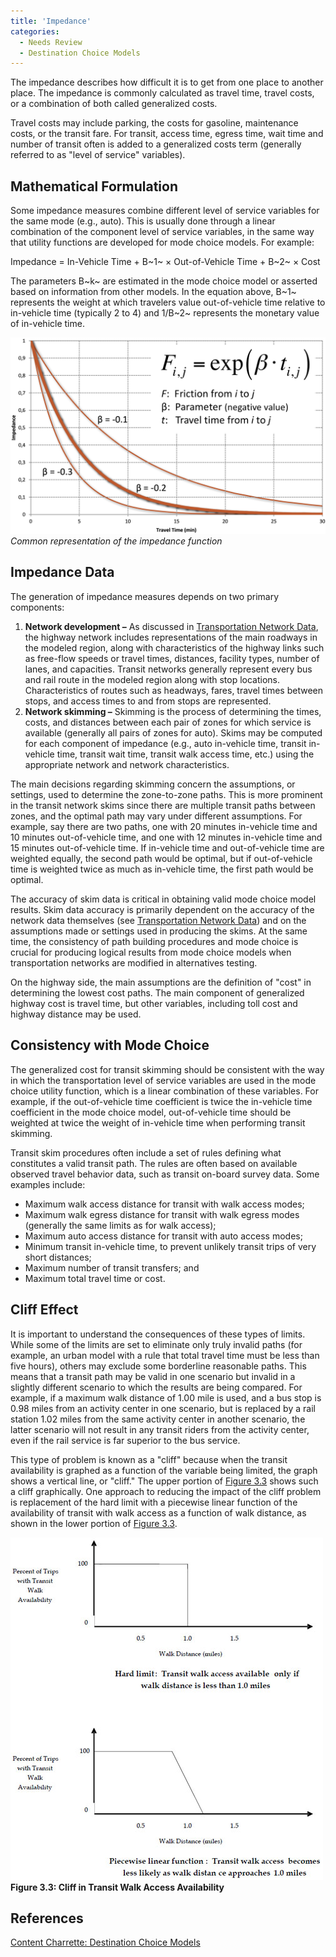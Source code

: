 ```yaml
---
title: 'Impedance'
categories:
  - Needs Review
  - Destination Choice Models
---
```


The impedance describes how difficult it is to get from one place to another place. The impedance is commonly calculated as travel time, travel costs, or a combination of both called generalized costs.

Travel costs may include parking, the costs for gasoline, maintenance costs, or the transit fare. For transit, access time, egress time, wait time and number of transit often is added to a generalized costs term (generally referred to as "level of service" variables).

## Mathematical Formulation

Some impedance measures combine different level of service variables for the same mode (e.g., auto). This is usually done through a linear combination of the component level of service variables, in the same way that utility functions are developed for mode choice models. For example:

Impedance = In-Vehicle Time + B~1~ &times; Out-of-Vehicle Time + B~2~ &times; Cost

The parameters B~k~ are estimated in the mode choice model or asserted based on information from other models. In the equation above, B~1~ represents the weight at which travelers value out-of-vehicle time relative to in-vehicle time (typically 2 to 4) and 1/B~2~ represents the monetary value of in-vehicle time.

![](ImpedanceFunction.png 'fig: ImpedanceFunction.png')\
_Common representation of the impedance function_

## Impedance Data

The generation of impedance measures depends on two primary components:

1.  **Network development –** As discussed in [Transportation Network Data](#Transportation_Network_Data), the highway network includes representations of the main roadways in the modeled region, along with characteristics of the highway links such as free-flow speeds or travel times, distances, facility types, number of lanes, and capacities. Transit networks generally represent every bus and rail route in the modeled region along with stop locations. Characteristics of routes such as headways, fares, travel times between stops, and access times to and from stops are represented.
2.  **Network skimming –** Skimming is the process of determining the times, costs, and distances between each pair of zones for which service is available (generally all pairs of zones for auto). Skims may be computed for each component of impedance (e.g., auto in-vehicle time, transit in-vehicle time, transit wait time, transit walk access time, etc.) using the appropriate network and network characteristics.

The main decisions regarding skimming concern the assumptions, or settings, used to determine the zone-to-zone paths. This is more prominent in the transit network skims since there are multiple transit paths between zones, and the optimal path may vary under different assumptions. For example, say there are two paths, one with 20 minutes in-vehicle time and 10 minutes out-of-vehicle time, and one with 12 minutes in-vehicle time and 15 minutes out-of-vehicle time. If in-vehicle time and out-of-vehicle time are weighted equally, the second path would be optimal, but if out-of-vehicle time is weighted twice as much as in-vehicle time, the first path would be optimal.

The accuracy of skim data is critical in obtaining valid mode choice model results. Skim data accuracy is primarily dependent on the accuracy of the network data themselves (see [Transportation Network Data](#Transportation_Network_Data)) and on the assumptions made or settings used in producing the skims. At the same time, the consistency of path building procedures and mode choice is crucial for producing logical results from mode choice models when transportation networks are modified in alternatives testing.

On the highway side, the main assumptions are the definition of "cost" in determining the lowest cost paths. The main component of generalized highway cost is travel time, but other variables, including toll cost and highway distance may be used.

## Consistency with Mode Choice

The generalized cost for transit skimming should be consistent with the way in which the transportation level of service variables are used in the mode choice utility function, which is a linear combination of these variables. For example, if the out-of-vehicle time coefficient is twice the in-vehicle time coefficient in the mode choice model, out-of-vehicle time should be weighted at twice the weight of in-vehicle time when performing transit skimming.

Transit skim procedures often include a set of rules defining what constitutes a valid transit path. The rules are often based on available observed travel behavior data, such as transit on-board survey data. Some examples include:

- Maximum walk access distance for transit with walk access modes;
- Maximum walk egress distance for transit with walk egress modes (generally the same limits as for walk access);
- Maximum auto access distance for transit with auto access modes;
- Minimum transit in-vehicle time, to prevent unlikely transit trips of very short distances;
- Maximum number of transit transfers; and
- Maximum total travel time or cost.

## Cliff Effect

It is important to understand the consequences of these types of limits. While some of the limits are set to eliminate only truly invalid paths (for example, an urban model with a rule that total travel time must be less than five hours), others may exclude some borderline reasonable paths. This means that a transit path may be valid in one scenario but invalid in a slightly different scenario to which the results are being compared. For example, if a maximum walk distance of 1.00 mile is used, and a bus stop is 0.98 miles from an activity center in one scenario, but is replaced by a rail station 1.02 miles from the same activity center in another scenario, the latter scenario will not result in any transit riders from the activity center, even if the rail service is far superior to the bus service.

This type of problem is known as a "cliff" because when the transit availability is graphed as a function of the variable being limited, the graph shows a vertical line, or "cliff." The upper portion of [Figure 3.3](#Figure-f3-3) shows such a cliff graphically. One approach to reducing the impact of the cliff problem is replacement of the hard limit with a piecewise linear function of the availability of transit with walk access as a function of walk distance, as shown in the lower portion of [Figure 3.3](#Figure-f3-3).

![Figure 3.3 Cliff in Transit Walk Access Availability](VandR-Fig3-3.jpg 'My figure')\
**Figure 3.3: Cliff in Transit Walk Access Availability**

## References

[Content Charrette: Destination Choice Models](Content_Charrette:_Destination_Choice_Models)
